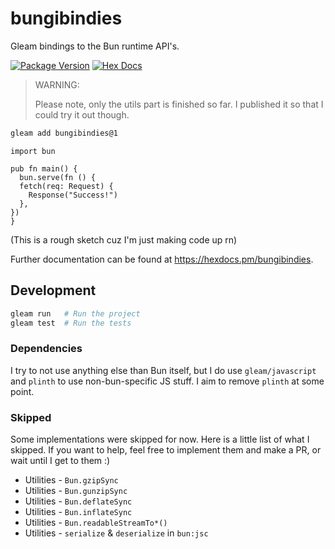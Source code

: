 # bungibindies

Gleam bindings to the Bun runtime API's.

[![Package Version](https://img.shields.io/hexpm/v/bun)](https://hex.pm/packages/bun)
[![Hex Docs](https://img.shields.io/badge/hex-docs-ffaff3)](https://hexdocs.pm/bun/)

> WARNING:
>
> Please note, only the utils part is finished so far. I published it so that I could try it out though.

```sh
gleam add bungibindies@1
```

```gleam
import bun

pub fn main() {
  bun.serve(fn () {
  fetch(req: Request) {
    Response("Success!")
  },
})
}
```

(This is a rough sketch cuz I'm just making code up rn)

Further documentation can be found at <https://hexdocs.pm/bungibindies>.

## Development

```sh
gleam run   # Run the project
gleam test  # Run the tests
```

### Dependencies

I try to not use anything else than Bun itself,
but I do use `gleam/javascript` and `plinth` to use non-bun-specific JS stuff.
I aim to remove `plinth` at some point.

### Skipped

Some implementations were skipped for now. Here is a little list of what I skipped.
If you want to help, feel free to implement them and make a PR,
or wait until I get to them :)

- Utilities - `Bun.gzipSync`
- Utilities - `Bun.gunzipSync`
- Utilities - `Bun.deflateSync`
- Utilities - `Bun.inflateSync`
- Utilities - `Bun.readableStreamTo*()`
- Utilities - `serialize` & `deserialize` in `bun:jsc`
